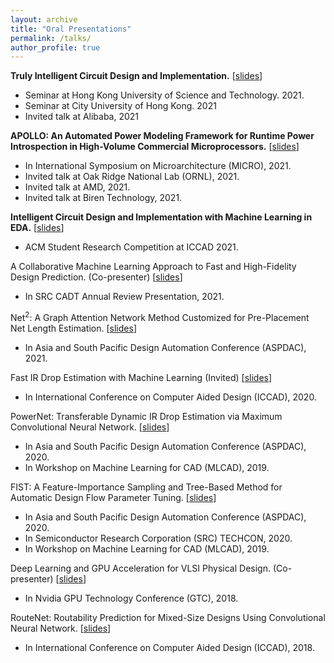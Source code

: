 ```yaml
---
layout: archive
title: "Oral Presentations"
permalink: /talks/
author_profile: true
---
```


**Truly Intelligent Circuit Design and Implementation.** [[slides](http://zhiyaoxie.github.io/files/21_HKUST.pdf)]
* Seminar at Hong Kong University of Science and Technology. 2021.
* Seminar at City University of Hong Kong. 2021
* Invited talk at Alibaba, 2021

**APOLLO: An Automated Power Modeling Framework for Runtime Power Introspection in High-Volume Commercial Microprocessors.** [[slides](http://zhiyaoxie.github.io/files/21_APOLLO.pdf)]
* In International Symposium on Microarchitecture (MICRO), 2021.
* Invited talk at Oak Ridge National Lab (ORNL), 2021.
* Invited talk at AMD, 2021.
* Invited talk at Biren Technology, 2021.

**Intelligent Circuit Design and Implementation with Machine Learning in EDA.** [[slides](http://zhiyaoxie.github.io/files/21_SRC_ICCAD.pdf)]
* ACM Student Research Competition at ICCAD 2021.

A Collaborative Machine Learning Approach to Fast and High-Fidelity Design Prediction. (Co-presenter) [[slides](http://zhiyaoxie.github.io/files/21_SRC.pdf)]
* In SRC CADT Annual Review Presentation, 2021.

Net$^2$: A Graph Attention Network Method Customized for Pre-Placement Net Length Estimation. [[slides](http://zhiyaoxie.github.io/files/21_Net2.pdf)]
* In Asia and South Pacific Design Automation Conference (ASPDAC), 2021.

Fast IR Drop Estimation with Machine Learning (Invited) [[slides](http://zhiyaoxie.github.io/files/20_IR_drop.pdf)]
* In International Conference on Computer Aided Design (ICCAD), 2020.

PowerNet: Transferable Dynamic IR Drop Estimation via Maximum Convolutional Neural Network. [[slides](http://zhiyaoxie.github.io/files/20_PowerNet.pdf)]
* In Asia and South Pacific Design Automation Conference (ASPDAC), 2020.
* In Workshop on Machine Learning for CAD (MLCAD), 2019.

FIST: A Feature-Importance Sampling and Tree-Based Method for Automatic Design Flow Parameter Tuning. [[slides](http://zhiyaoxie.github.io/files/20_FIST.pdf)]
* In Asia and South Pacific Design Automation Conference (ASPDAC), 2020.
* In Semiconductor Research Corporation (SRC) TECHCON, 2020.
* In Workshop on Machine Learning for CAD (MLCAD), 2019.

Deep Learning and GPU Acceleration for VLSI Physical Design. (Co-presenter) [[slides](http://zhiyaoxie.github.io/files/19_GTC.pdf)]
* In Nvidia GPU Technology Conference (GTC), 2018.

RouteNet: Routability Prediction for Mixed-Size Designs Using Convolutional Neural Network. [[slides](http://zhiyaoxie.github.io/files/18_RouteNet.pdf)]
* In International Conference on Computer Aided Design (ICCAD), 2018.



